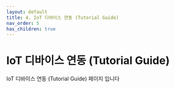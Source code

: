 ```yaml
---
layout: default
title: 4. IoT 디바이스 연동 (Tutorial Guide)
nav_order: 5
has_children: true
---
```


# IoT 디바이스 연동 (Tutorial Guide)

IoT 디바이스 연동 (Tutorial Guide) 페이지 입니다